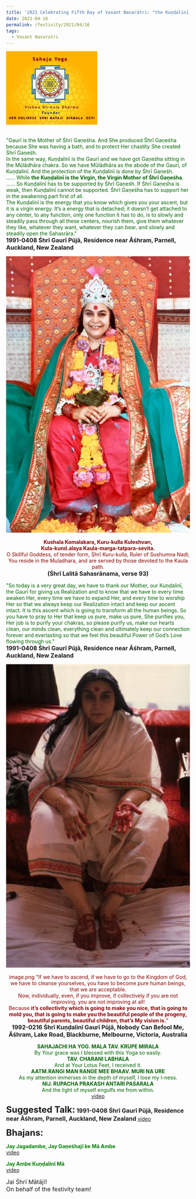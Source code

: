 ```yaml
---
title: '2021 Celebrating Fifth Day of Vasant Navarātri: "the Kuṇḍalinī is the Virgin, the Virgin Mother of Śhrī Gaṇeśha" '
date: 2021-04-16
permalink: /festivity/2021/04/16
tags:
  - Vasant Navaratri
---
```


<div style="text-align: left"><img src="/images/image1.png" width="250" /></div><br>

<p>
<font color="DarkGreen">"Gaurī is the Mother of Śhrī Gaṇeśha.  And She produced Śhrī Gaṇeśha because She was having a bath, and to protect Her chastity She created Śhrī Gaṇeśh.<br>
In the same way, Kuṇḍalinī is the Gaurī and we have got Gaṇeśha sitting in the Mūlādhāra chakra. So we have Mūlādhāra as the abode of the Gaurī, of Kuṇḍalinī. And the protection of the Kuṇḍalinī is done by Śhrī Gaṇeśh.<br>
...... While <b>the Kuṇḍalinī is the Virgin, the Virgin Mother of Śhrī Gaṇeśha</b>.<br>  
...... So Kuṇḍalinī has to be supported by Śhrī Gaṇeśh. If Śhrī Gaṇeśha is weak, then Kuṇḍalinī cannot be supported. Śhrī Gaṇeśha has to support her in the awakening part first of all.<br>
The Kuṇḍalinī is the energy that you know which gives you your ascent, but it is a virgin energy. It’s a energy that is detached; it doesn’t get attached to any center, to any function, only one function it has to do, is to slowly and steadily pass through all these centers, nourish them, give them whatever they like, whatever they want, whatever they can bear, and slowly and steadily open the Sahasrāra."</font><br>
<font size="+0"><b>1991-0408 Śhrī Gaurī Pūjā, Residence near Āśhram, Parnell, Auckland, New Zealand</b></font>
</p>

<div style="text-align: center"><img src="/images/image671.png" /></div>

<p style="text-align:center;">
<font color="DarkRed"><b>Kushala Komalakara, Kuru-kulla Kuleshvarı,<br>
Kula-kund.alaya Kaula-marga-tatpara-sevita.</b><br>
O Skillful Goddess, of tender form, Śhrī Kuru-kulla, Ruler of Sushumna Nadi;<br>
You reside in the Muladhara, and are served by those devoted to the Kaula path.</font><br>
<font size="+0"><b>(Śhrī Lalitā Sahasrānama, verse 93)</b></font>
</p>

<p>
<font color="DarkGreen">"So today is a very great day, we have to thank our Mother, our Kuṇḍalinī, the Gaurī for giving us Realization and to know that we have to every time awaken Her, every time we have to expand Her, and every time to worship Her so that we always keep our Realization intact and keep our ascent intact. It is this ascent which is going to transform all the human beings. So you have to pray to Her that keep us pure, make us pure, She purifies you, Her job is to purify your chakras, so please purify us, make our hearts clean, our minds clean, everything clean and ultimately keep our connection forever and everlasting so that we feel this beautiful Power of God’s Love flowing through us."</font><br>
<font size="+0"><b>1991-0408 Śhrī Gaurī Pūjā, Residence near Āśhram, Parnell, Auckland, New Zealand</b></font>
</p>

<div style="text-align: center"><img src="/images/image672.png" /></div>

<p style="text-align:center;">
<font color="DarkRed">image.png
"If we have to ascend, if we have to go to the Kingdom of God, we have to cleanse yourselves, 
you have to become pure human beings, that we are acceptable.<br>
Now, individually, even, if you improve, if collectively if you are not improving, you are not improving at all!<br>
Because <b>it’s collectivity which is going to make you nice, that is going to mold you, that is going to make you the beautiful people of the progeny, beautiful parents, beautiful children, 
that’s My vision is.</b>"</font><br>
<font size="+0"><b>1992-0216 Śhrī Kuṇḍalinī Gaurī Pūjā, Nobody Can Befool Me, Āśhram, Lake Road, Blackburne, Melbourne, Victoria, Australia</b></font>
</p>

<p style="color:DarkGreen; text-align:center;">
<b>SAHAJACHI HA YOG. MALA TAV. KRUPE MIRALA</b><br>
By Your grace was I blessed with this Yoga so easily.<br>
<b>TAV. CHARANI LABHALA</b><br>
And at Your Lotus Feet, I received it.<br>
<b>AATM.RANGI MAN RANGE MEE BHAAV. MURI NA URE</b><br>
As my attention immerses in the depth of myself, I lose my I-ness.<br>
<b>NIJ. RUPACHA PRAKASH ANTARI PASARALA</b><br>
And the light of myself engulfs me from within.<br>
<a href="https://www.youtube.com/watch?v=yJZnVXo3kf0&ab_channel=SahajaYoga">video</a>
</p>

<font size="+2"><b>Suggested Talk:</b></font> 
<font size="+0"><b>1991-0408 Śhrī Gaurī Pūjā, Residence near Āśhram, Parnell, Auckland, New Zealand</b></font>
<a href="https://www.youtube.com/watch?v=VgcGgnScrEY&t=0s&ab_channel=TeachingsofH.H.ShriMatajiNirmalaDevi"> video</a><br>

<font size="+2"><b>Bhajans:</b></font>

<p>
<font color="green"><b>Jay Jagadambe, Jay Gaṇeśhajī ke Mā Ambe</b></font><br>
<a href="https://seven-teams.github.io/Videos_Links.html">video</a> 
</p>

<p>
<font color="green"><b>Jay Ambe Kuṇḍalinī Mā</b></font><br>
<a href="https://www.youtube.com/watch?v=V98lTrcSZec&ab_channel=SahajaYoga">video</a> 
</p>

<p>
<font size="+0">Jai Śhrī Mātājī!<br>
On behalf of the festivity team!</font>
</p>